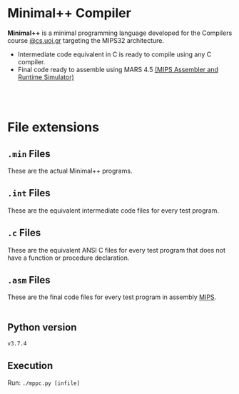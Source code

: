 # Minimal++ Compiler

**Minimal++** is a minimal programming language developed for the Compilers course [@cs.uoi.gr](http://www.cs.uoi.gr/en/index.php?menu=m1) targeting the MIPS32 architecture.
* Intermediate code equivalent in C is ready to compile using any C compiler.
* Final code ready to assemble using MARS 4.5 [(MIPS Assembler and Runtime Simulator)](http://courses.missouristate.edu/KenVollmar/mars/)
<br/>
<br/>

# File extensions
## `.min` Files
These are the actual Minimal++ programs.

## `.int` Files
These are the equivalent intermediate code files for every test program.

## `.c` Files 
These are the equivalent ANSI C files for every test program that does not have a function or procedure declaration.

## `.asm` Files 
These are the final code files for every test program in assembly [MIPS](https://en.wikipedia.org/wiki/MIPS_architecture).
<br/>
<br/>

## Python version
`v3.7.4`

## Execution
Run: `./mppc.py [infile]`